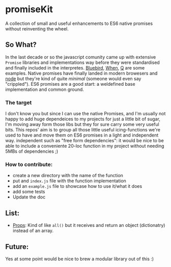 # promiseKit
A collection of small and useful enhancements to ES6 native promises without reinventing the wheel.

## So What?
In the last decade or so the javascript comunity came up with extensive `Promise` libraries and implementations way before they were
standardised and finally included in the interpretes.
[Bluebird](https://github.com/petkaantonov/bluebird), [When](https://github.com/cujojs/when), [Q](https://github.com/kriskowal/q) are some examples.
Native promises have finally landed in modern browesers and [node](https://github.com/joyent/node) but they're kind of quite _minimal_ (someone would even say "crippled").
ES6 promises are a good start: a weldefined base implementation and common ground.

### The target
I don't know you but since I can use the native Promises, and I'm usually not happy to add huge dependeices to my projects for just a little bit of sugar,
I'm moving away form those libs but they for sure carry some very useful bits.
This repos' aim is to group all those little useful icing-functions we're used to have and move them on ES6 promises in a light and independent way.
independent such as "free form dependencies": it would be nice to be able to include a conveniente 20-loc function in my project without needing 5MBs of dependencies ;)

### How to contribute:
- create a new directory with the name of the function
- put and `index.js` file with the function implementation
- add an `example.js` file to showcase how to use it/what it does
- add some tests
- Update the doc

## List:

- [Props](https://github.com/unlucio/promiseKit/blob/master/props): Kind of like `all()` but it receives and return an object (dictionatry) instead of an array.


## Future:
Yes at some point would be nice to brew a modular library out of this :)
